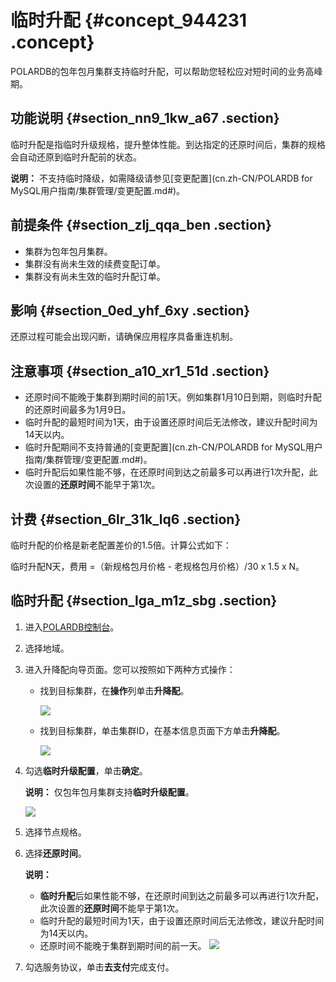 # 临时升配 {#concept_944231 .concept}

POLARDB的包年包月集群支持临时升配，可以帮助您轻松应对短时间的业务高峰期。

## 功能说明 {#section_nn9_1kw_a67 .section}

临时升配是指临时升级规格，提升整体性能。到达指定的还原时间后，集群的规格会自动还原到临时升配前的状态。

**说明：** 不支持临时降级，如需降级请参见[变更配置](cn.zh-CN/POLARDB for MySQL用户指南/集群管理/变更配置.md#)。

## 前提条件 {#section_zlj_qqa_ben .section}

-   集群为包年包月集群。
-   集群没有尚未生效的续费变配订单。
-   集群没有尚未生效的临时升配订单。

## 影响 {#section_0ed_yhf_6xy .section}

还原过程可能会出现闪断，请确保应用程序具备重连机制。

## 注意事项 {#section_a10_xr1_51d .section}

-   还原时间不能晚于集群到期时间的前1天。例如集群1月10日到期，则临时升配的还原时间最多为1月9日。
-   临时升配的最短时间为1天，由于设置还原时间后无法修改，建议升配时间为14天以内。
-   临时升配期间不支持普通的[变更配置](cn.zh-CN/POLARDB for MySQL用户指南/集群管理/变更配置.md#)。
-   临时升配后如果性能不够，在还原时间到达之前最多可以再进行1次升配，此次设置的**还原时间**不能早于第1次。

## 计费 {#section_6lr_31k_lq6 .section}

临时升配的价格是新老配置差价的1.5倍。计算公式如下：

临时升配N天，费用 =（新规格包月价格 - 老规格包月价格）/30 x 1.5 x N。

## 临时升配 {#section_lga_m1z_sbg .section}

1.  进入[POLARDB控制台](https://polardb.console.aliyun.com/)。
2.  选择地域。
3.  进入升降配向导页面。您可以按照如下两种方式操作：
    -   找到目标集群，在**操作**列单击**升降配**。

        ![](http://static-aliyun-doc.oss-cn-hangzhou.aliyuncs.com/assets/img/13772/156351970013607_zh-CN.png)

    -   找到目标集群，单击集群ID，在基本信息页面下方单击**升降配**。

        ![](http://static-aliyun-doc.oss-cn-hangzhou.aliyuncs.com/assets/img/13772/156351970134579_zh-CN.png)

4.  勾选**临时升级配置**，单击**确定**。

    **说明：** 仅包年包月集群支持**临时升级配置**。

    ![](http://static-aliyun-doc.oss-cn-hangzhou.aliyuncs.com/assets/img/763549/156351970152266_zh-CN.png)

5.  选择节点规格。
6.  选择**还原时间**。

    **说明：** 

    -   **临时升配**后如果性能不够，在还原时间到达之前最多可以再进行1次升配，此次设置的**还原时间**不能早于第1次。
    -   临时升配的最短时间为1天，由于设置还原时间后无法修改，建议升配时间为14天以内。
    -   还原时间不能晚于集群到期时间的前一天。
    ![](http://static-aliyun-doc.oss-cn-hangzhou.aliyuncs.com/assets/img/763549/156351970150603_zh-CN.png)

7.  勾选服务协议，单击**去支付**完成支付。


